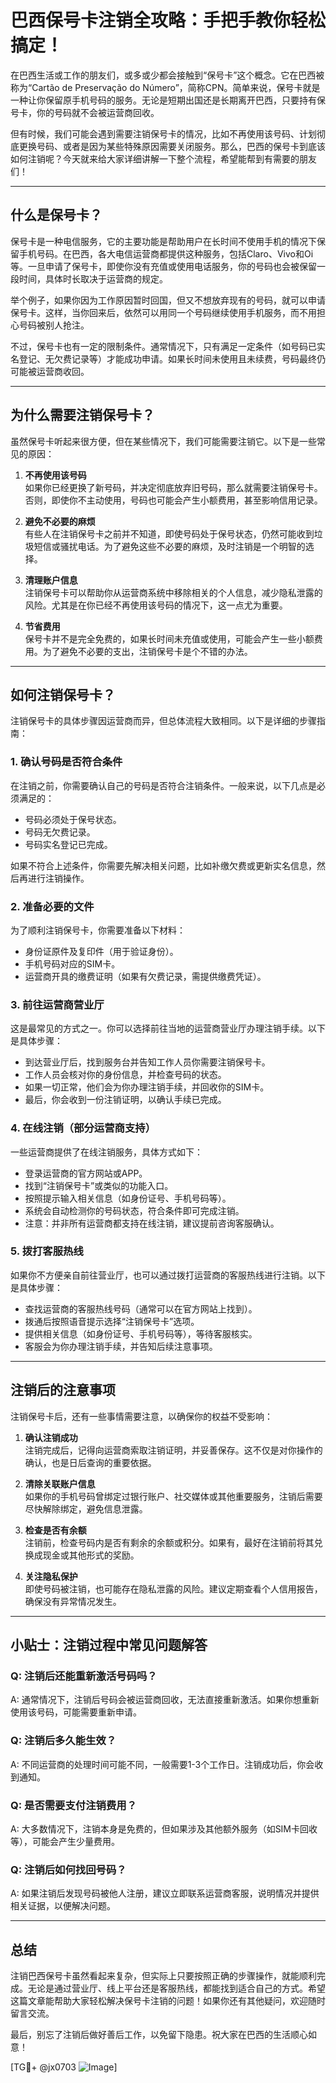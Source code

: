 # 巴西保号卡注销全攻略：手把手教你轻松搞定！

在巴西生活或工作的朋友们，或多或少都会接触到“保号卡”这个概念。它在巴西被称为“Cartão de Preservação do Número”，简称CPN。简单来说，保号卡就是一种让你保留原手机号码的服务。无论是短期出国还是长期离开巴西，只要持有保号卡，你的号码就不会被运营商回收。

但有时候，我们可能会遇到需要注销保号卡的情况，比如不再使用该号码、计划彻底更换号码、或者是因为某些特殊原因需要关闭服务。那么，巴西的保号卡到底该如何注销呢？今天就来给大家详细讲解一下整个流程，希望能帮到有需要的朋友们！

---

## 什么是保号卡？

保号卡是一种电信服务，它的主要功能是帮助用户在长时间不使用手机的情况下保留手机号码。在巴西，各大电信运营商都提供这种服务，包括Claro、Vivo和Oi等。一旦申请了保号卡，即使你没有充值或使用电话服务，你的号码也会被保留一段时间，具体时长取决于运营商的规定。

举个例子，如果你因为工作原因暂时回国，但又不想放弃现有的号码，就可以申请保号卡。这样，当你回来后，依然可以用同一个号码继续使用手机服务，而不用担心号码被别人抢注。

不过，保号卡也有一定的限制条件。通常情况下，只有满足一定条件（如号码已实名登记、无欠费记录等）才能成功申请。如果长时间未使用且未续费，号码最终仍可能被运营商收回。

---

## 为什么需要注销保号卡？

虽然保号卡听起来很方便，但在某些情况下，我们可能需要注销它。以下是一些常见的原因：

1. **不再使用该号码**  
   如果你已经更换了新号码，并决定彻底放弃旧号码，那么就需要注销保号卡。否则，即使你不主动使用，号码也可能会产生小额费用，甚至影响信用记录。

2. **避免不必要的麻烦**  
   有些人在注销保号卡之前并不知道，即使号码处于保号状态，仍然可能收到垃圾短信或骚扰电话。为了避免这些不必要的麻烦，及时注销是一个明智的选择。

3. **清理账户信息**  
   注销保号卡可以帮助你从运营商系统中移除相关的个人信息，减少隐私泄露的风险。尤其是在你已经不再使用该号码的情况下，这一点尤为重要。

4. **节省费用**  
   保号卡并不是完全免费的，如果长时间未充值或使用，可能会产生一些小额费用。为了避免不必要的支出，注销保号卡是个不错的办法。

---

## 如何注销保号卡？

注销保号卡的具体步骤因运营商而异，但总体流程大致相同。以下是详细的步骤指南：

### 1. 确认号码是否符合条件
在注销之前，你需要确认自己的号码是否符合注销条件。一般来说，以下几点是必须满足的：
- 号码必须处于保号状态。
- 号码无欠费记录。
- 号码实名登记已完成。

如果不符合上述条件，你需要先解决相关问题，比如补缴欠费或更新实名信息，然后再进行注销操作。

### 2. 准备必要的文件
为了顺利注销保号卡，你需要准备以下材料：
- 身份证原件及复印件（用于验证身份）。
- 手机号码对应的SIM卡。
- 运营商开具的缴费证明（如果有欠费记录，需提供缴费凭证）。

### 3. 前往运营商营业厅
这是最常见的方式之一。你可以选择前往当地的运营商营业厅办理注销手续。以下是具体步骤：
- 到达营业厅后，找到服务台并告知工作人员你需要注销保号卡。
- 工作人员会核对你的身份信息，并检查号码的状态。
- 如果一切正常，他们会为你办理注销手续，并回收你的SIM卡。
- 最后，你会收到一份注销证明，以确认手续已完成。

### 4. 在线注销（部分运营商支持）
一些运营商提供了在线注销服务，具体方式如下：
- 登录运营商的官方网站或APP。
- 找到“注销保号卡”或类似的功能入口。
- 按照提示输入相关信息（如身份证号、手机号码等）。
- 系统会自动检测你的号码状态，符合条件即可完成注销。
- 注意：并非所有运营商都支持在线注销，建议提前咨询客服确认。

### 5. 拨打客服热线
如果你不方便亲自前往营业厅，也可以通过拨打运营商的客服热线进行注销。以下是具体步骤：
- 查找运营商的客服热线号码（通常可以在官方网站上找到）。
- 拨通后按照语音提示选择“注销保号卡”选项。
- 提供相关信息（如身份证号、手机号码等），等待客服核实。
- 客服会为你办理注销手续，并告知后续注意事项。

---

## 注销后的注意事项

注销保号卡后，还有一些事情需要注意，以确保你的权益不受影响：

1. **确认注销成功**  
   注销完成后，记得向运营商索取注销证明，并妥善保存。这不仅是对你操作的确认，也是日后查询的重要依据。

2. **清除关联账户信息**  
   如果你的手机号码曾绑定过银行账户、社交媒体或其他重要服务，注销后需要尽快解除绑定，避免信息泄露。

3. **检查是否有余额**  
   注销前，检查号码内是否有剩余的余额或积分。如果有，最好在注销前将其兑换成现金或其他形式的奖励。

4. **关注隐私保护**  
   即使号码被注销，也可能存在隐私泄露的风险。建议定期查看个人信用报告，确保没有异常情况发生。

---

## 小贴士：注销过程中常见问题解答

### Q: 注销后还能重新激活号码吗？
A: 通常情况下，注销后号码会被运营商回收，无法直接重新激活。如果你想重新使用该号码，可能需要重新申请。

### Q: 注销后多久能生效？
A: 不同运营商的处理时间可能不同，一般需要1-3个工作日。注销成功后，你会收到通知。

### Q: 是否需要支付注销费用？
A: 大多数情况下，注销本身是免费的，但如果涉及其他额外服务（如SIM卡回收等），可能会产生少量费用。

### Q: 注销后如何找回号码？
A: 如果注销后发现号码被他人注册，建议立即联系运营商客服，说明情况并提供相关证据，以便解决问题。

---

## 总结

注销巴西保号卡虽然看起来复杂，但实际上只要按照正确的步骤操作，就能顺利完成。无论是通过营业厅、线上平台还是客服热线，都能找到适合自己的方式。希望这篇文章能帮助大家轻松解决保号卡注销的问题！如果你还有其他疑问，欢迎随时留言交流。

最后，别忘了注销后做好善后工作，以免留下隐患。祝大家在巴西的生活顺心如意！

[TG💪+ @jx0703 ![Image](https://github.com/user-attachments/assets/dbca1d08-cadb-493c-b0ec-ad6f7a83f270)]